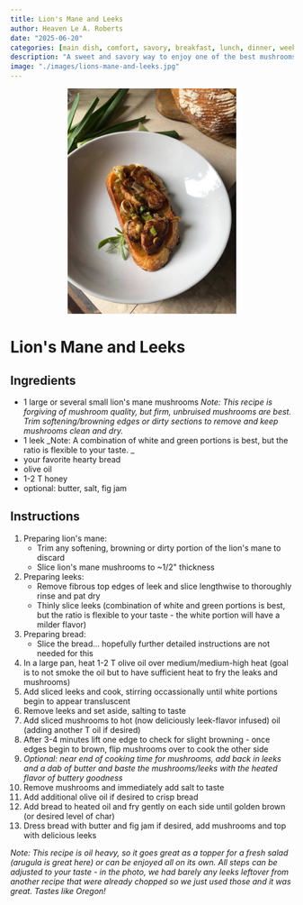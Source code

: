 ```yaml
---
title: Lion's Mane and Leeks
author: Heaven Le A. Roberts
date: "2025-06-20"
categories: [main dish, comfort, savory, breakfast, lunch, dinner, weeknight, mushroom, foraging, local, vegetarian, one pan]
description: "A sweet and savory way to enjoy one of the best mushrooms out there!"
image: "./images/lions-mane-and-leeks.jpg"
---
```


<p align="center">
  <img src="./images/lions-mane-and-leeks.jpg" alt="A version of lion's mane mushrooms with leeks (here, not too many leeks!)" width="300"/>
</p>

# Lion's Mane and Leeks

## Ingredients
- 1 large or several small lion's mane mushrooms
  _Note: This recipe is forgiving of mushroom quality, but firm, unbruised mushrooms are best. Trim softening/browning edges or dirty sections to remove and keep mushrooms clean and dry._
- 1 leek
  _Note: A combination of white and green portions is best, but the ratio is flexible to your taste. _
- your favorite hearty bread
- olive oil
- 1-2 T honey
- optional: butter, salt, fig jam

## Instructions
1. Preparing lion's mane:
   - Trim any softening, browning or dirty portion of the lion's mane to discard
   - Slice lion's mane mushrooms to ~1/2" thickness
3. Preparing leeks:
   - Remove fibrous top edges of leek and slice lengthwise to thoroughly rinse and pat dry
   - Thinly slice leeks (combination of white and green portions is best, but the ratio is flexible to your taste - the white portion will have a milder flavor)
7. Preparing bread:
   - Slice the bread... hopefully further detailed instructions are not needed for this
9. In a large pan, heat 1-2 T olive oil over medium/medium-high heat (goal is to not smoke the oil but to have sufficient heat to fry the leaks and mushrooms)
10. Add sliced leeks and cook, stirring occassionally until white portions begin to appear transluscent
11. Remove leeks and set aside, salting to taste
12. Add sliced mushrooms to hot (now deliciously leek-flavor infused) oil (adding another T oil if desired)
13. After 3-4 minutes lift one edge to check for slight browning - once edges begin to brown, flip mushrooms over to cook the other side
14. _Optional: near end of cooking time for mushrooms, add back in leeks and a dab of butter and baste the mushrooms/leeks with the heated flavor of buttery goodness_
15. Remove mushrooms and immediately add salt to taste
16. Add additional olive oil if desired to crisp bread
17. Add bread to heated oil and fry gently on each side until golden brown (or desired level of char)
18. Dress bread with butter and fig jam if desired, add mushrooms and top with delicious leeks

_Note: This recipe is oil heavy, so it goes great as a topper for a fresh salad (arugula is great here) or can be enjoyed all on its own. All steps can be adjusted to your taste - in the photo, we had barely any leeks leftover from another recipe that were already chopped so we just used those and it was great. Tastes like Oregon!_
